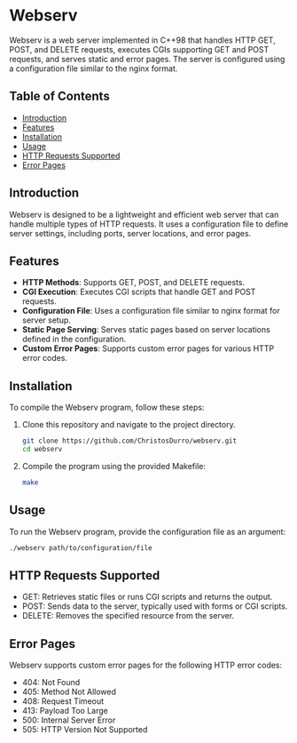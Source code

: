 # Webserv

Webserv is a web server implemented in C++98 that handles HTTP GET, POST, and DELETE requests, executes CGIs supporting GET and POST requests, and serves static and error pages. The server is configured using a configuration file similar to the nginx format.

## Table of Contents

- [Introduction](#introduction)
- [Features](#features)
- [Installation](#installation)
- [Usage](#usage)
- [HTTP Requests Supported](#http-requests-supported)
- [Error Pages](#error-pages)

## Introduction

Webserv is designed to be a lightweight and efficient web server that can handle multiple types of HTTP requests. It uses a configuration file to define server settings, including ports, server locations, and error pages.

## Features

- **HTTP Methods**: Supports GET, POST, and DELETE requests.
- **CGI Execution**: Executes CGI scripts that handle GET and POST requests.
- **Configuration File**: Uses a configuration file similar to nginx format for server setup.
- **Static Page Serving**: Serves static pages based on server locations defined in the configuration.
- **Custom Error Pages**: Supports custom error pages for various HTTP error codes.

## Installation

To compile the Webserv program, follow these steps:

1. Clone this repository and navigate to the project directory.
   ```bash
   git clone https://github.com/ChristosDurro/webserv.git
   cd webserv
   ```

2. Compile the program using the provided Makefile:

   ```bash
   make
   ```

## Usage

To run the Webserv program, provide the configuration file as an argument:

   ```bash
   ./webserv path/to/configuration/file
  ```

## HTTP Requests Supported

- GET: Retrieves static files or runs CGI scripts and returns the output.
- POST: Sends data to the server, typically used with forms or CGI scripts.
- DELETE: Removes the specified resource from the server.

## Error Pages

Webserv supports custom error pages for the following HTTP error codes:

- 404: Not Found
- 405: Method Not Allowed
- 408: Request Timeout
- 413: Payload Too Large
- 500: Internal Server Error
- 505: HTTP Version Not Supported
